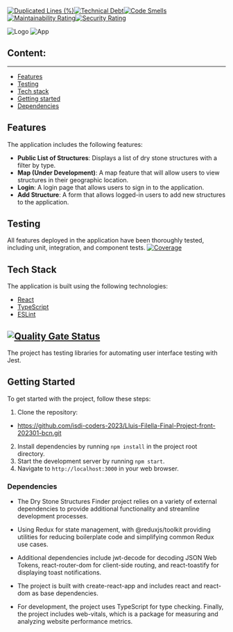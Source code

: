 [![Duplicated Lines (%)](https://sonarcloud.io/api/project_badges/measure?project=isdi-coders-2023_Lluis-Filella-Final-Project-front-202301-bcn&metric=duplicated_lines_density)](https://sonarcloud.io/summary/new_code?id=isdi-coders-2023_Lluis-Filella-Final-Project-front-202301-bcn)[![Technical Debt](https://sonarcloud.io/api/project_badges/measure?project=isdi-coders-2023_Lluis-Filella-Final-Project-front-202301-bcn&metric=sqale_index)](https://sonarcloud.io/summary/new_code?id=isdi-coders-2023_Lluis-Filella-Final-Project-front-202301-bcn)[![Code Smells](https://sonarcloud.io/api/project_badges/measure?project=isdi-coders-2023_Lluis-Filella-Final-Project-front-202301-bcn&metric=code_smells)](https://sonarcloud.io/summary/new_code?id=isdi-coders-2023_Lluis-Filella-Final-Project-front-202301-bcn)[![Maintainability Rating](https://sonarcloud.io/api/project_badges/measure?project=isdi-coders-2023_Lluis-Filella-Final-Project-front-202301-bcn&metric=sqale_rating)](https://sonarcloud.io/summary/new_code?id=isdi-coders-2023_Lluis-Filella-Final-Project-front-202301-bcn)[![Security Rating](https://sonarcloud.io/api/project_badges/measure?project=isdi-coders-2023_Lluis-Filella-Final-Project-front-202301-bcn&metric=security_rating)](https://sonarcloud.io/summary/new_code?id=isdi-coders-2023_Lluis-Filella-Final-Project-front-202301-bcn)

![Logo](/public/images/DSSF-logo.svg)
![App](https://sfxfnjejlztsnoxyochi.supabase.co/storage/v1/object/public/structures/Captura%20de%20pantalla%202023-03-22%20170016.png)

## Content:

---

- [Features](#features)
- [Testing](#testing)
- [Tech stack](#tech-stack)
- [Getting started](#getting-started)
- [Dependencies](#dependencies)

## Features

The application includes the following features:

- **Public List of Structures**: Displays a list of dry stone structures with a filter by type.
- **Map (Under Development)**: A map feature that will allow users to view structures in their geographic location.
- **Login**: A login page that allows users to sign in to the application.
- **Add Structure**: A form that allows logged-in users to add new structures to the application.

## Testing

All features deployed in the application have been thoroughly tested, including unit, integration, and component tests. [![Coverage](https://sonarcloud.io/api/project_badges/measure?project=isdi-coders-2023_Lluis-Filella-Final-Project-front-202301-bcn&metric=coverage)](https://sonarcloud.io/summary/new_code?id=isdi-coders-2023_Lluis-Filella-Final-Project-front-202301-bcn)

## Tech Stack

The application is built using the following technologies:

- [React](https://reactjs.org/)
- [TypeScript](https://www.typescriptlang.org/)
- [ESLint](https://eslint.org/)

## [![Quality Gate Status](https://sonarcloud.io/api/project_badges/measure?project=isdi-coders-2023_Lluis-Filella-Final-Project-front-202301-bcn&metric=alert_status)](https://sonarcloud.io/summary/new_code?id=isdi-coders-2023_Lluis-Filella-Final-Project-front-202301-bcn)

The project has testing libraries for automating user interface testing with Jest.

## Getting Started

To get started with the project, follow these steps:

1. Clone the repository:

- https://github.com/isdi-coders-2023/Lluis-Filella-Final-Project-front-202301-bcn.git

2. Install dependencies by running `npm install` in the project root directory.
3. Start the development server by running `npm start`.
4. Navigate to `http://localhost:3000` in your web browser.

### Dependencies

- The Dry Stone Structures Finder project relies on a variety of external dependencies to provide additional functionality and streamline development processes.

- Using Redux for state management, with @reduxjs/toolkit providing utilities for reducing boilerplate code and simplifying common Redux use cases.

- Additional dependencies include jwt-decode for decoding JSON Web Tokens, react-router-dom for client-side routing, and react-toastify for displaying toast notifications.

- The project is built with create-react-app and includes react and react-dom as base dependencies.

- For development, the project uses TypeScript for type checking. Finally, the project includes web-vitals, which is a package for measuring and analyzing website performance metrics.
